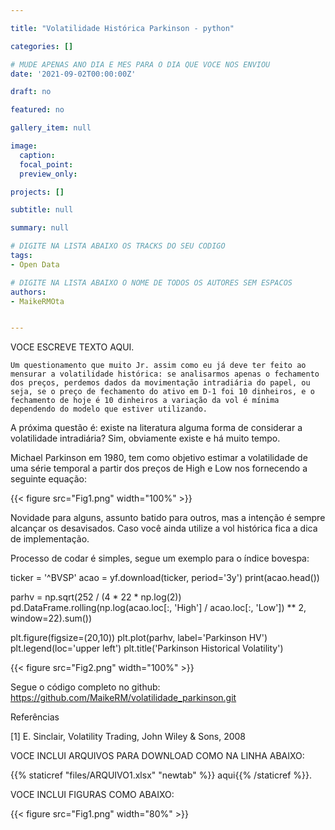 ```yaml
---

title: "Volatilidade Histórica Parkinson - python"

categories: []

# MUDE APENAS ANO DIA E MES PARA O DIA QUE VOCE NOS ENVIOU
date: '2021-09-02T00:00:00Z' 

draft: no

featured: no

gallery_item: null

image:
  caption: 
  focal_point: 
  preview_only: 

projects: []

subtitle: null

summary: null

# DIGITE NA LISTA ABAIXO OS TRACKS DO SEU CODIGO
tags: 
- Open Data

# DIGITE NA LISTA ABAIXO O NOME DE TODOS OS AUTORES SEM ESPACOS
authors:
- MaikeRMOta


---
```


VOCE ESCREVE TEXTO AQUI.

    Um questionamento que muito Jr. assim como eu já deve ter feito ao mensurar a volatilidade histórica: se analisarmos apenas o fechamento dos preços, perdemos dados da movimentação intradiária do papel, ou seja, se o preço de fechamento do ativo em D-1 foi 10 dinheiros, e o fechamento de hoje é 10 dinheiros a variação da vol é mínima dependendo do modelo que estiver utilizando.

A próxima questão é: existe na literatura alguma forma de considerar a volatilidade intradiária? Sim, obviamente existe e há muito tempo.

Michael Parkinson em 1980, tem como objetivo estimar a volatilidade de uma série temporal a partir dos preços de High e Low nos fornecendo a seguinte equação:

{{< figure src="Fig1.png" width="100%" >}} 

Novidade para alguns, assunto batido para outros, mas a intenção é sempre alcançar os desavisados. Caso você ainda utilize a vol histórica fica a dica de implementação.

Processo de codar é simples, segue um exemplo para o índice bovespa:

ticker = '^BVSP'
acao = yf.download(ticker, period='3y')
print(acao.head())

parhv = np.sqrt(252 / (4 * 22 * np.log(2)) 
                pd.DataFrame.rolling(np.log(acao.loc[:, 'High'] / acao.loc[:, 'Low']) ** 2, window=22).sum())


plt.figure(figsize=(20,10))
plt.plot(parhv, label='Parkinson HV')
plt.legend(loc='upper left')
plt.title('Parkinson Historical Volatility')

{{< figure src="Fig2.png" width="100%" >}} 

Segue o código completo no github: https://github.com/MaikeRM/volatilidade_parkinson.git

Referências

[1] E. Sinclair, Volatility Trading, John Wiley & Sons, 2008
    

VOCE INCLUI ARQUIVOS PARA DOWNLOAD COMO NA LINHA ABAIXO:

{{% staticref "files/ARQUIVO1.xlsx" "newtab" %}} aqui{{% /staticref %}}. 

VOCE INCLUI FIGURAS COMO ABAIXO:

{{< figure src="Fig1.png" width="80%" >}}    